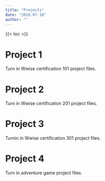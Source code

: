 ```yaml
---
title: "Projects"
date: "2018-07-18"
author: ""
---
```


{{< toc >}}

# Project 1

Turn in Wwise certification 101 project files.

# Project 2

Turn in Wwise certification 201 project files.

# Project 3

Turnin in Wwise certification 301 project files.

# Project 4

Turn in adventure game project files.
